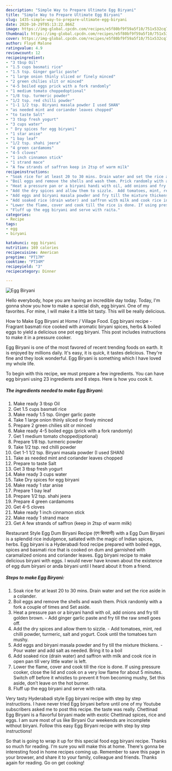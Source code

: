 ```yaml
---
description: "Simple Way to Prepare Ultimate Egg Biryani"
title: "Simple Way to Prepare Ultimate Egg Biryani"
slug: 1435-simple-way-to-prepare-ultimate-egg-biryani
date: 2020-10-29T05:13:22.866Z
image: https://img-global.cpcdn.com/recipes/e5f80bf9f59a5f10/751x532cq70/egg-biryani-recipe-main-photo.jpg
thumbnail: https://img-global.cpcdn.com/recipes/e5f80bf9f59a5f10/751x532cq70/egg-biryani-recipe-main-photo.jpg
cover: https://img-global.cpcdn.com/recipes/e5f80bf9f59a5f10/751x532cq70/egg-biryani-recipe-main-photo.jpg
author: Floyd Malone
ratingvalue: 4.9
reviewcount: 12
recipeingredient:
- "3 tbsp Oil"
- "1.5 cups basmati rice"
- "1.5 tsp. Ginger garlic paste"
- "1 large onion thinly sliced or finely minced"
- "2 green chilies slit or minced"
- "4-5 boiled eggs prick with a fork randomly"
- "1 medium tomato choppedoptional"
- "1/8 tsp. turmeric powder"
- "1/2 tsp. red chilli powder"
- "1-1 1/2 tsp. Biryani masala powder I used SHAN"
- "as needed mint and coriander leaves chopped"
- "to taste Salt"
- "3 tbsp fresh yogurt"
- "3 cups water"
- " Dry spices for egg biryani"
- "1 star anise"
- "1 bay leaf"
- "1/2 tsp. shahi jeera"
- "4 green cardamoms"
- "4-5 cloves"
- "1 inch cinnamon stick"
- "1 strand mace"
- "A few strands of saffron keep in 2tsp of warm milk"
recipeinstructions:
- "Soak rice for at least 20 to 30 mins. Drain water and set the rice aside in a colander."
- "Boil eggs and remove the shells and wash them. Prick randomly with a fork a couple of times and Set aside."
- "Heat a pressure pan or a biryani handi with oil, add onions and fry till golden brown. Add ginger garlic paste and fry till the raw smell goes off."
- "Add the dry spices and allow them to sizzle.  Add tomatoes, mint, red chilli powder, turmeric, salt and yogurt. Cook until the tomatoes turn mushy."
- "Add eggs and biryani masala powder and fry till the mixture thickens. Pour water and add salt as needed. Bring it to a boil"
- "Add soaked rice (drain water) and saffron with milk and cook rice in open pan till very little water is left."
- "Lower the flame, cover and cook till the rice is done. If using pressure cooker, close the lid and cook on a very low flame for about 5 minutes. Switch off before it whistles to prevent it from becoming mushy, Set this aside, don’t leave on the hot burner."
- "Fluff up the egg biryani and serve with raita."
categories:
- Recipe
tags:
- egg
- biryani

katakunci: egg biryani 
nutrition: 169 calories
recipecuisine: American
preptime: "PT17M"
cooktime: "PT34M"
recipeyield: "3"
recipecategory: Dinner

---
```



![Egg Biryani](https://img-global.cpcdn.com/recipes/e5f80bf9f59a5f10/751x532cq70/egg-biryani-recipe-main-photo.jpg)

Hello everybody, hope you are having an incredible day today. Today, I'm gonna show you how to make a special dish, egg biryani. One of my favorites. For mine, I will make it a little bit tasty. This will be really delicious.

How to Make Egg Biryani at Home / Village Food. Egg biryani recipe - Fragrant basmati rice cooked with aromatic biryani spices, herbs &amp; boiled eggs to yield a delicious one pot egg biryani. This post includes instructions to make it in a pressure cooker.

Egg Biryani is one of the most favored of recent trending foods on earth. It is enjoyed by millions daily. It's easy, it is quick, it tastes delicious. They're fine and they look wonderful. Egg Biryani is something which I have loved my whole life.


To begin with this recipe, we must prepare a few ingredients. You can have egg biryani using 23 ingredients and 8 steps. Here is how you cook it.

<!--inarticleads1-->

##### The ingredients needed to make Egg Biryani:

1. Make ready 3 tbsp Oil
1. Get 1.5 cups basmati rice
1. Make ready 1.5 tsp. Ginger garlic paste
1. Take 1 large onion thinly sliced or finely minced
1. Prepare 2 green chilies slit or minced
1. Make ready 4-5 boiled eggs (prick with a fork randomly)
1. Get 1 medium tomato chopped(optional)
1. Prepare 1/8 tsp. turmeric powder
1. Take 1/2 tsp. red chilli powder
1. Get 1-1 1/2 tsp. Biryani masala powder (I used SHAN)
1. Take as needed mint and coriander leaves chopped
1. Prepare to taste Salt
1. Get 3 tbsp fresh yogurt
1. Make ready 3 cups water
1. Take  Dry spices for egg biryani
1. Make ready 1 star anise
1. Prepare 1 bay leaf
1. Prepare 1/2 tsp. shahi jeera
1. Prepare 4 green cardamoms
1. Get 4-5 cloves
1. Make ready 1 inch cinnamon stick
1. Make ready 1 strand mace
1. Get A few strands of saffron (keep in 2tsp of warm milk)


Restaurant Style Egg Dum Biryani Recipe (एग बिरयानी) with a Egg Dum Biryani is a splendid rice indulgence, satiated with the magic of Indian spices, herbs. Egg biryani is a Hyderabadi food recipe prepared with boiled eggs, spices and basmati rice that is cooked on dum and garnished with caramalized onions and coriander leaves. Egg biryani recipe to make delicious biryani with eggs. I would never have known about the existence of egg dum biryani or anda biryani until I heard about it from a friend. 

<!--inarticleads2-->

##### Steps to make Egg Biryani:

1. Soak rice for at least 20 to 30 mins. Drain water and set the rice aside in a colander.
1. Boil eggs and remove the shells and wash them. Prick randomly with a fork a couple of times and Set aside.
1. Heat a pressure pan or a biryani handi with oil, add onions and fry till golden brown. - Add ginger garlic paste and fry till the raw smell goes off.
1. Add the dry spices and allow them to sizzle.  - Add tomatoes, mint, red chilli powder, turmeric, salt and yogurt. Cook until the tomatoes turn mushy.
1. Add eggs and biryani masala powder and fry till the mixture thickens. - Pour water and add salt as needed. Bring it to a boil
1. Add soaked rice (drain water) and saffron with milk and cook rice in open pan till very little water is left.
1. Lower the flame, cover and cook till the rice is done. If using pressure cooker, close the lid and cook on a very low flame for about 5 minutes. Switch off before it whistles to prevent it from becoming mushy, Set this aside, don’t leave on the hot burner.
1. Fluff up the egg biryani and serve with raita.


Very tasty Hyderabadi style Egg biryani recipe with step by step instructions. I have never tried Egg biryani before until one of my Youtube subscribers asked me to post this recipe. the taste was really. Chettinad Egg Biryani is a flavorful biryani made with exotic Chettinad spices, rice and eggs. I am sure most of us like Biryani Our weekends are incomplete without biryani. Follow this easy Egg Biryani recipe with step by step instructions! 

So that is going to wrap it up for this special food egg biryani recipe. Thanks so much for reading. I'm sure you will make this at home. There's gonna be interesting food in home recipes coming up. Remember to save this page in your browser, and share it to your family, colleague and friends. Thanks again for reading. Go on get cooking!
